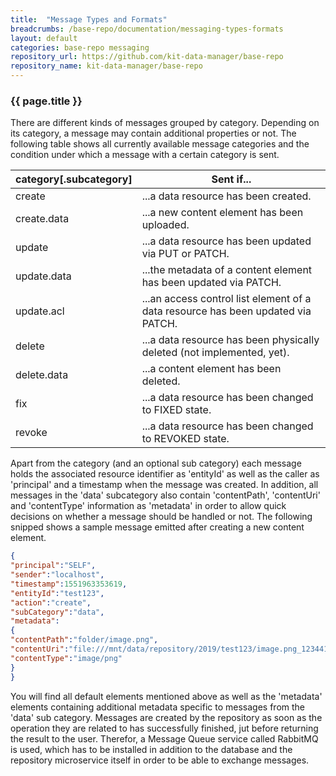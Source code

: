 ```yaml
---
title:  "Message Types and Formats"
breadcrumbs: /base-repo/documentation/messaging-types-formats
layout: default
categories: base-repo messaging
repository_url: https://github.com/kit-data-manager/base-repo
repository_name: kit-data-manager/base-repo
---
```


### {{ page.title }}

There are different kinds of messages grouped by category. Depending on its category, a message may contain additional properties or not. The following table shows all currently available message categories and the 
condition under which a message with a certain category is sent.

|category[.subcategory]|Sent if...
|----|----
|create|...a data resource has been created.
|create.data|...a new content element has been uploaded.
|update|...a data resource has been updated via PUT or PATCH.
|update.data|...the metadata of a content element has been updated via PATCH.
|update.acl|...an access control list element of a data resource has been updated via PATCH.
|delete|...a data resource has been physically deleted (not implemented, yet).
|delete.data|...a content element has been deleted.
|fix|...a data resource has been changed to FIXED state.
|revoke|...a data resource has been changed to REVOKED state.

 
Apart from the category (and an optional sub category) each message holds the associated resource identifier as 'entityId' as well as the caller as 'principal' and a timestamp when the message was created. In addition, all
messages in the 'data' subcategory also contain 'contentPath', 'contentUri' and 'contentType' information as 'metadata' in order to allow quick decisions on whether a message should be handled or not. 
The following snipped shows a sample message emitted after creating a new content element. 

```json
{
"principal":"SELF",
"sender":"localhost",
"timestamp":1551963353619,
"entityId":"test123",
"action":"create",
"subCategory":"data",
"metadata":
{
"contentPath":"folder/image.png",
"contentUri":"file:///mnt/data/repository/2019/test123/image.png_1234412332",
"contentType":"image/png"
}
}
````

You will find all default elements mentioned above as well as the 'metadata' elements containing additional metadata specific to messages from the 'data' sub category. Messages are created by the repository as soon as 
the operation they are related to has successfully finished, jut before returning the result to the user. Therefor, a Message Queue service called RabbitMQ is used, which has to be installed in addition to the database 
and the repository microservice itself in order to be able to exchange messages.
